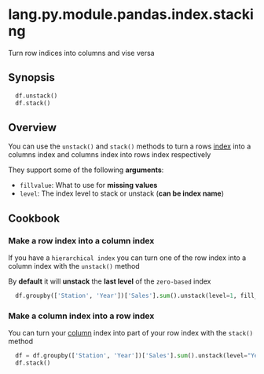 # lang.py.module.pandas.index.stacking

Turn row indices into columns and vise versa

## Synopsis

```py
  df.unstack()
  df.stack()
```

## Overview

You can use the `unstack()` and `stack()` methods to turn a rows
[index](./271q.md) into a columns index and columns index into rows index
respectively

They support some of the following **arguments**:

- `fillvalue`: What to use for **missing values**
- `level`: The index level to stack or unstack (**can be index name**)

## Cookbook

### Make a row index into a column index

If you have a `hierarchical index` you can turn one of the row index into a
column index with the `unstack()` method

By **default** it will **unstack** the **last level** of the `zero-based` index

```py
  df.groupby(['Station', 'Year'])['Sales'].sum().unstack(level=1, fill_value=np.nan)
```

### Make a column index into a row index

You can turn your [column](./6j2u.md) index into part of your row index with
the `stack()` method

```py
  df = df.groupby(['Station', 'Year'])['Sales'].sum().unstack(level="Year")
  df.stack()
```
